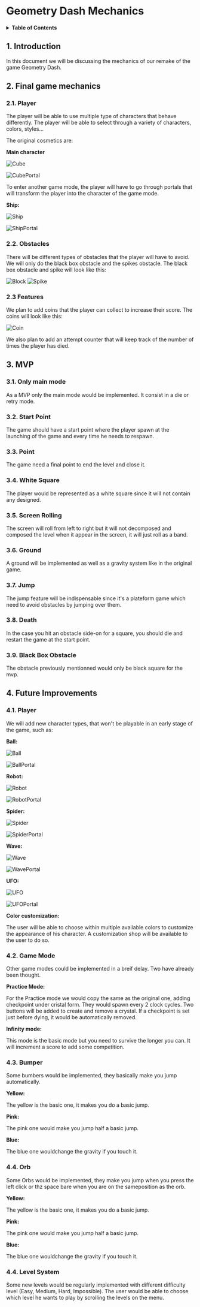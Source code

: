 # Geometry Dash Mechanics

<details>
<summary><b>Table of Contents</b></summary>

- [Geometry Dash Mechanics](#geometry-dash-mechanics)
  - [1. Introduction](#1-introduction)
  - [2. Final game mechanics](#2-final-game-mechanics)
    - [2.1. Player](#21-player)
    - [2.2. Obstacles](#22-obstacles)
    - [2.3 Features](#23-features)
  - [3. MVP](#3-mvp)
    - [3.1. Only main mode](#31-only-main-mode)
    - [3.2. Start Point](#32-start-point)
    - [3.3.  Point](#33--point)
    - [3.4. White Square](#34-white-square)
    - [3.5. Screen Rolling](#35-screen-rolling)
    - [3.6. Ground](#36-ground)
    - [3.7. Jump](#37-jump)
    - [3.8. Death](#38-death)
    - [3.9. Black Box Obstacle](#39-black-box-obstacle)
  - [4. Future Improvements](#4-future-improvements)
    - [4.1. Player](#41-player)
    - [4.2. Game Mode](#42-game-mode)
    - [4.3. Bumper](#43-bumper)
    - [4.4. Orb](#44-orb)
    - [4.4. Level System](#44-level-system)

</summary></details>

## 1. Introduction

In this document we will be discussing the mechanics of our remake of the game Geometry Dash.

## 2. Final game mechanics

### 2.1. Player

The player will be able to use multiple type of characters that behave differently. The player will be able to select through a variety of characters, colors, styles...

The original cosmetics are:

**Main character**

![Cube](img/icon.png)

![CubePortal](img/cubePortal.png)

To enter another game mode, the player will have to go through portals that will transform the player into the character of the game mode.

**Ship:**

![Ship](img/ship.png)

![ShipPortal](img/shipPortal.png)

### 2.2. Obstacles

There will be different types of obstacles that the player will have to avoid. We will only do the black box obstacle and the spikes obstacle. The black box obstacle and spike will look like this:

![Block](img/block.png) ![Spike](img/spike.png)

### 2.3 Features

We plan to add coins that the player can collect to increase their score. The coins will look like this:

![Coin](img/coin.png)

We also plan to add an attempt counter that will keep track of the number of times the player has died.

## 3. MVP

### 3.1. Only main mode

As a MVP only the main mode would be implemented. It consist in a die or retry mode.

### 3.2. Start Point

The game should have a start point where the player spawn at the launching of the game and every time he needs to respawn.

### 3.3.  Point

The game need a final point to end the level and close it.

### 3.4. White Square

The player would be represented as a white square since it will not contain any designed.

### 3.5. Screen Rolling

The screen will roll from left to right but it will not decomposed and composed the level when it appear in the screen, it will just roll as a band.

### 3.6. Ground

A ground will be implemented as well as a gravity system like in the original game.

### 3.7. Jump

The jump feature will be indispensable since it's a plateform game which need to avoid obstacles by jumping over them.

### 3.8. Death

In the case you hit an obstacle side-on for a square, you should die and restart the game at the start point.

### 3.9. Black Box Obstacle

The obstacle previously mentionned would only be black square for the mvp.

## 4. Future Improvements

### 4.1. Player

We will add new character types, that won't be playable in an early stage of the game, such as:

**Ball:**

![Ball](https://github.com/Victor-Leroy/CPPGame/blob/Dev/Game/sprites/ball.png)

![BallPortal](img/ballPortal.png)

**Robot:**

![Robot](https://github.com/Victor-Leroy/CPPGame/blob/Dev/Game/sprites/robot.png)

![RobotPortal](img/robotPortal.png)

**Spider:**

![Spider](https://github.com/Victor-Leroy/CPPGame/blob/Dev/Game/sprites/spider.png)

![SpiderPortal](img/spiderPortal.png)

**Wave:**

![Wave](https://github.com/Victor-Leroy/CPPGame/blob/Dev/Game/sprites/triangle.png)

![WavePortal](img/wavePortal.png)

**UFO:**

![UFO](https://github.com/Victor-Leroy/CPPGame/blob/Dev/Game/sprites/ufo.png)

![UFOPortal](img/ufoPortal.png)

**Color customization:**

The user will be able to choose within multiple available colors to customize the appearance of his character. A customization shop will be available to the user to do so.

### 4.2. Game Mode

Other game modes could be implemented in a breif delay. Two have already been thought.

**Practice Mode:**

For the Practice mode we would copy the same as the original one, adding checkpoint under cristal form. They would spawn every 2 clock cycles.
Two buttons will be added to create and remove a crystal.
If a checkpoint is set just before dying, it would be automatically removed.

**Infinity mode:**

This mode is the basic mode but you need to survive the longer you can. It will increment a score to add some competition.

### 4.3. Bumper

Some bumbers would be implemented, they basically make you jump automatically.

**Yellow:**

The yellow is the basic one, it makes you do a basic jump.

**Pink:**

The pink one would make you jump half a basic jump.

**Blue:** 

The blue one wouldchange the gravity if you touch it.

### 4.4. Orb

Some Orbs would be implemented, they make you jump when you press the left click or thz space bare when you are on the sameposition as the orb.

**Yellow:**

The yellow is the basic one, it makes you do a basic jump.

**Pink:**

The pink one would make you jump half a basic jump.

**Blue:** 

The blue one wouldchange the gravity if you touch it.

### 4.4. Level System

Some new levels would be regularly implemented with different difficulty level (Easy, Medium, Hard, Impossible).
The user would be able to choose which level he wants to play by scrolling the levels on the menu.